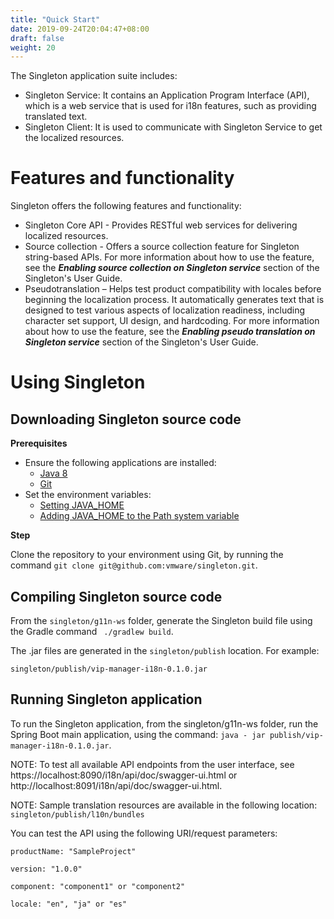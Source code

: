 ```yaml
---
title: "Quick Start"
date: 2019-09-24T20:04:47+08:00
draft: false
weight: 20
---
```


The Singleton application suite includes:

* Singleton Service: It contains an Application Program Interface (API), which is a web service that is used for i18n features, such as providing translated text.
* Singleton Client: It is used to communicate with Singleton Service to get the localized resources.

Features and functionality
==========================

Singleton offers the following features and functionality:

* Singleton Core API - Provides RESTful web services for delivering localized resources.
* Source collection - Offers a source collection feature for Singleton string-based APIs. For more information about how to use the feature, see the **_Enabling source collection on Singleton service_** section of the Singleton's User Guide.
* Pseudotranslation – Helps test product compatibility with locales before beginning the localization process. It automatically generates text that is designed to test various aspects of localization readiness, including character set support, UI design, and hardcoding. For more information about how to use the feature, see the **_Enabling pseudo translation on Singleton service_** section of the Singleton's User Guide.

Using Singleton
===============

Downloading Singleton source code
---------------------------------

**Prerequisites**

+ Ensure the following applications are installed:
    - [Java 8](https://www.oracle.com/technetwork/java/javase/downloads/jdk8-downloads-2133151.html)
    - [Git](https://git-scm.com/downloads)
+ Set the environment variables:
    - [Setting JAVA_HOME](https://docs.oracle.com/cd/E19182-01/820-7851/inst_cli_jdk_javahome_t/)
    - [Adding JAVA_HOME to the Path system variable](https://WWW.JAVA.COM/EN/DOWNLOAD/HELP/PATH.XML)

**Step**

Clone the repository to your environment using Git, by running the command ` git clone git@github.com:vmware/singleton.git `.

Compiling Singleton source code
-------------------------------

From the `singleton/g11n-ws` folder, generate the Singleton build file using the Gradle command ` ./gradlew build`.

The .jar files are generated in the `singleton/publish` location. For example:

`singleton/publish/vip-manager-i18n-0.1.0.jar`

Running Singleton application
-----------------------------

To run the Singleton application, from the singleton/g11n-ws folder, run the Spring Boot main application, using the command: `java - jar publish/vip-manager-i18n-0.1.0.jar`.

NOTE: To test all available API endpoints from the user interface, see https://localhost:8090/i18n/api/doc/swagger-ui.html or http://localhost:8091/i18n/api/doc/swagger-ui.html.

NOTE: Sample translation resources are available in the following location: `singleton/publish/l10n/bundles`

You can test the API using the following URI/request parameters:
```
productName: "SampleProject"

version: "1.0.0"

component: "component1" or "component2"

locale: "en", "ja" or "es"
```